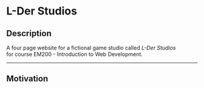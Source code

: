 # L-Der Studios

## Description
A four page website for a fictional game studio called *L-Der Studios*<br/>for course EM200 - Introduction to Web Development. 

------------------------------------------------------------------------------------------------------------------------------
## Motivation                                                            


                                       
                                                                              

